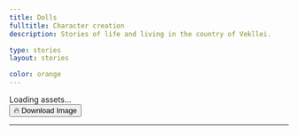 ```yaml
---
title: Dolls
fulltitle: Character creation
description: Stories of life and living in the country of Vekllei.

type: stories
layout: stories

color: orange
---
```


<div class="dolls">
	<div class="dolls-loading">
		Loading assets...
	</div>
	<div class="canvas-wrapper">
		<canvas class="dolls-canvas"></canvas>
		<button class="article-button download-link" onclick="downloadDoll()" download="Vekllei character.png"><span class="smallicon" style="font-size: 14px;">🔥</span> Download Image</button>
	</div>
	<div class="dolls-editor">
		<nav class="dolls-nav"></nav>
		<hr />
		<div class="doll-options"></div>
	</div>
</div>

<div class="dolls-templates">
	<template class="dolls-nav-item-template">
		<button class="dolls-nav-item">
			<span class="emoji">←</span>
			<span class="text">My nav</span>
		</button>
	</template>
</div>

<script src="/js/dolls.js"></script>